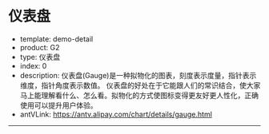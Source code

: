 # 仪表盘

- template: demo-detail
- product: G2
- type: 仪表盘
- index: 0
- description: 仪表盘(Gauge)是一种拟物化的图表，刻度表示度量，指针表示维度，指针角度表示数值。
仪表盘的好处在于它能跟人们的常识结合，使大家马上能理解看什么、怎么看。拟物化的方式使图标变得更友好更人性化，正确使用可以提升用户体验。
- antVLink: https://antv.alipay.com/chart/details/gauge.html

----

<script>
var Shape = G2.Shape;

// 自定义Shape 部分
Shape.registShape('point', 'dashBoard', {
  drawShape: function(cfg, group){
    var origin = cfg.origin; // 原始数据
    var value = origin.value;
    var point = cfg.points[0]; // 获取第一个标记点
    point = this.parsePoint({ // 将标记点转换到画布坐标
      x: point.x,
      y: 0.95
    });
    var center = this.parsePoint({ // 获取极坐标系下画布中心点
      x: 0,
      y: 0
    });
    var r = 20;
    var ra = 0.8 * r;
    var X1 = center.x;
    var Y1 = center.y;
    var X2 = point.x;
    var Y2 = point.y;
    var B = 150/180;
    var Xa,Xb,Xc,Ya,Yb,Yc; // 绘制小箭头需要的三个点
    var shape;

    if (Y1==Y2) {
      if(X1>X2){
        Xa = X2 + Math.cos(B)* ra;
        Ya = Y2 - Math.sin(B)* ra;
        Xb = X2 + Math.cos(B)* ra;
        Yb = Y2 + Math.sin(B)* ra;
        Xc = X2 + 2 * ra;
        Yc = Y2;
      }else{
        Xa = X2 - Math.cos(B)* ra;
        Ya = Y2 - Math.sin(B)* ra;
        Xb = X2 - Math.cos(B)* ra;
        Yb = Y2 + Math.sin(B)* ra;
        Xc = X2 - 2 * ra;
        Yc = Y2;
      }
    }else if(Y1>Y2){
      var A = Math.atan((X1 - X2) / (Y1 - Y2));
      Xa = X2 + ra * Math.sin(A + B);
      Ya = Y2 + ra * Math.cos(A + B);
      Xb = X2 + ra * Math.sin(A - B);
      Yb = Y2 + ra * Math.cos(A - B);
      Xc = X2 + 2 * ra * Math.sin(A);
      Yc = Y2 + 2 * ra * Math.cos(A);
    }else{
      if(X1>X2){
        var A = Math.atan((Y2 - Y1) / (X1 - X2));
          Xa = X2 + ra * Math.cos(A + B);
          Ya = Y2 - ra * Math.sin(A + B);
          Xb = X2 + ra * Math.cos(A - B);
          Yb = Y2 - ra * Math.sin(A - B);
          Xc = X2 + 2 * ra * Math.cos(A);
          Yc = Y2 - 2 * ra * Math.sin(A);
        }else{
          var A = Math.atan((Y2 - Y1) / (X2 - X1));
          Xa = X2 - ra * Math.cos(A - B);
          Ya = Y2 - ra * Math.sin(A - B);
          Xb = X2 - ra * Math.cos(A + B);
          Yb = Y2 - ra * Math.sin(A + B);
          Xc = X2 - 2 * ra * Math.cos(A);
          Yc = Y2 - 2 * ra * Math.sin(A);
        }
    }

    shape = group.addShape('circle', {
      attrs:{
        x: X2,
        y: Y2,
        r: r,
        fill: cfg.color
      }
    });

    group.addShape('circle', {
      attrs:{
        x: X2,
        y: Y2,
        r: r/2,
        fill: 'white'
      }
    });

    // 添加文本1
    group.addShape('text', {
      attrs: {
        x: X1,
        y: Y1-25,
        text: '当前收益率',
        fontSize: 32,
        fill: '#CCCCCC',
        textAlign: 'center'
      }
    });

    // 添加文本2
    group.addShape('text', {
      attrs: {
        x: X1,
        y: Y1+25,
        text: value,
        fontSize: 32,
        fill: '#F75B5B',
        textAlign: 'center'
      }
    });

    group.addShape('polygon', {
      attrs: {
        points: [
          [Xa, Ya],
          [Xc, Yc],
          [Xb, Yb],
          [Xa, Ya]
        ],
        fill: cfg.color
      }
    });
    return shape;
  }
});

// G2 语法部分
var color = ['#18B7D6', '#EFCF6E', '#E47668'];
var chart = new G2.Chart({
  id : 'c1',
  width: 1000,
  height: 500,
  plotCfg: {
    margin: 100
  }
});

chart.source(creatData());
chart.coord('gauge', {
  startAngle: -9/8 * Math.PI,
  endAngle: 1/8 * Math.PI
});
chart.col('value', {
  min: 0,
  max: 0.15,
  tickInterval: 0.075
});
chart.axis('value', {
  tickLine: {
    stroke: '#EEEEEE'
  },
  labelOffset: -26
});
chart.point().position('value').shape('dashBoard').color('value', function(v){ // 根据值的大小确定标记的颜色
  var rst;
  if ( v < 0.05 ) {
    rst = color[0];
  } else if ( v < 0.1 ){
    rst = color[1];
  } else {
    rst = color[2];
  }
  return rst;
});
chart.legend(false);
draw(creatData());
setInterval(function(){
  draw(creatData());
}, 1000);

function draw(data) {
  var val = data[0].value;
  var lineWidth = 30;
  chart.guide().clear();
  chart.guide().arc([0, 0.95],[0.15, 0.95],{ // 底灰色
    stroke: '#CCCCCC',
    lineWidth: lineWidth
  });
  val > 0.05 && chart.guide().arc([0, 0.95],[0.05, 0.95],{ // 低收益率
    stroke: color[0],
    lineWidth: lineWidth
  });
  val > 0.1 && chart.guide().arc([0.05, 0.95],[0.1, 0.95],{ // 中收益率
    stroke: color[1],
    lineWidth: lineWidth
  });
  val > 0 && val <= 0.05 && chart.guide().arc([0, 0.95],[val, 0.95],{ // 低收益率
    stroke: color[0],
    lineWidth: lineWidth
  });
  val > 0.05 && val <= 0.1 && chart.guide().arc([0.05, 0.95],[val, 0.95],{ // 中收益率
    stroke: color[1],
    lineWidth: lineWidth
  });
  val > 0.1 && val <= 0.15 && chart.guide().arc([0.1, 0.95],[val, 0.95],{ // 中收益率
    stroke: color[2],
    lineWidth: lineWidth
  });
  chart.changeData(data);
}

function creatData(){
  var data = [];
  var val = Math.random() * 0.15;
  val = val.toFixed(3);
  data.push({value: Number(val)});
  return data;
}
</script>
